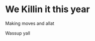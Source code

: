 <!DOCTYPE html>
<html>
<head>
<title> EMoney Worldwide </title>
</head>
<h1> We Killin it this year </h1>
<p> Making moves and allat </p>
<body>
  Wassup yall 
</body>
  



</html>
